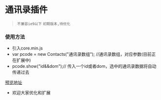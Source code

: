 # 通讯录插件
> `不兼容ie9以下`
> `初期版本,待优化`

### 使用方法
+ 引入core.min.js 
+ var pcode = new Contacts("通讯录数组"); //通讯录数组，对应参数(目前正在扩展中)
+ pcode.show("id&&dom");// 传入一个id或者dom，选中的通讯录数据将自动传递过去

[预览地址](http://www.piszz.com/Small-Projects/Contacts/)
* 欢迎大家优化和扩展
